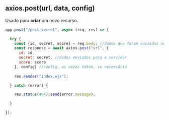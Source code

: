 

## axios.post(url, data, config)

Usado para **criar** um novo recurso.

```js
app.post("/post-secret", async (req, res) => {

  try {
    const {id, secret, score} = req.body; //dados que foram enviados no body
    const response = await axios.post("url", {
      id: id,
      secret: secret, //dados enviados para o servidor
      score: score
    }, config) //config, as vezes token, se necessário
    
    res.render("index.ejs");

  } catch (error) {

    res.status(404).send(error.message);

  }

});
```